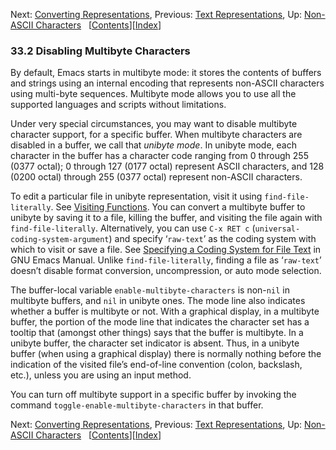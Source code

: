 

Next: [Converting Representations](Converting-Representations.html), Previous: [Text Representations](Text-Representations.html), Up: [Non-ASCII Characters](Non_002dASCII-Characters.html)   \[[Contents](index.html#SEC_Contents "Table of contents")]\[[Index](Index.html "Index")]

### 33.2 Disabling Multibyte Characters

By default, Emacs starts in multibyte mode: it stores the contents of buffers and strings using an internal encoding that represents non-ASCII characters using multi-byte sequences. Multibyte mode allows you to use all the supported languages and scripts without limitations.

Under very special circumstances, you may want to disable multibyte character support, for a specific buffer. When multibyte characters are disabled in a buffer, we call that *unibyte mode*. In unibyte mode, each character in the buffer has a character code ranging from 0 through 255 (0377 octal); 0 through 127 (0177 octal) represent ASCII characters, and 128 (0200 octal) through 255 (0377 octal) represent non-ASCII characters.

To edit a particular file in unibyte representation, visit it using `find-file-literally`. See [Visiting Functions](Visiting-Functions.html). You can convert a multibyte buffer to unibyte by saving it to a file, killing the buffer, and visiting the file again with `find-file-literally`. Alternatively, you can use `C-x RET c` (`universal-coding-system-argument`) and specify ‘`raw-text`’ as the coding system with which to visit or save a file. See [Specifying a Coding System for File Text](https://www.gnu.org/software/emacs/manual/html_node/emacs/Text-Coding.html#Text-Coding) in GNU Emacs Manual. Unlike `find-file-literally`, finding a file as ‘`raw-text`’ doesn’t disable format conversion, uncompression, or auto mode selection.

The buffer-local variable `enable-multibyte-characters` is non-`nil` in multibyte buffers, and `nil` in unibyte ones. The mode line also indicates whether a buffer is multibyte or not. With a graphical display, in a multibyte buffer, the portion of the mode line that indicates the character set has a tooltip that (amongst other things) says that the buffer is multibyte. In a unibyte buffer, the character set indicator is absent. Thus, in a unibyte buffer (when using a graphical display) there is normally nothing before the indication of the visited file’s end-of-line convention (colon, backslash, etc.), unless you are using an input method.

You can turn off multibyte support in a specific buffer by invoking the command `toggle-enable-multibyte-characters` in that buffer.

Next: [Converting Representations](Converting-Representations.html), Previous: [Text Representations](Text-Representations.html), Up: [Non-ASCII Characters](Non_002dASCII-Characters.html)   \[[Contents](index.html#SEC_Contents "Table of contents")]\[[Index](Index.html "Index")]
